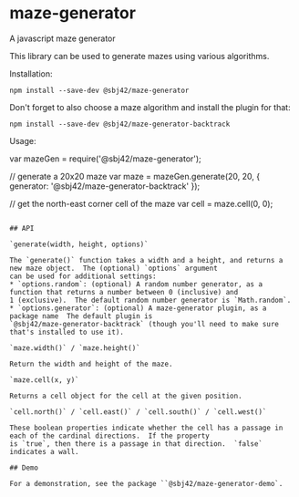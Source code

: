 # maze-generator
A javascript maze generator

This library can be used to generate mazes using various algorithms.

Installation:

```
npm install --save-dev @sbj42/maze-generator
```

Don't forget to also choose a maze algorithm and install the plugin for that:

```
npm install --save-dev @sbj42/maze-generator-backtrack
```

Usage:

var mazeGen = require('@sbj42/maze-generator');

// generate a 20x20 maze
var maze = mazeGen.generate(20, 20, {
    generator: '@sbj42/maze-generator-backtrack'
});

// get the north-east corner cell of the maze
var cell = maze.cell(0, 0);
```

## API

`generate(width, height, options)`

The `generate()` function takes a width and a height, and returns a new maze object.  The (optional) `options` argument
can be used for additional settings:
* `options.random`: (optional) A random number generator, as a function that returns a number between 0 (inclusive) and
1 (exclusive).  The default random number generator is `Math.random`.
* `options.generator`: (optional) A maze-generator plugin, as a package name  The default plugin is
`@sbj42/maze-generator-backtrack` (though you'll need to make sure that's installed to use it).

`maze.width()` / `maze.height()`

Return the width and height of the maze.

`maze.cell(x, y)`

Returns a cell object for the cell at the given position.

`cell.north()` / `cell.east()` / `cell.south()` / `cell.west()`

These boolean properties indicate whether the cell has a passage in each of the cardinal directions.  If the property
is `true`, then there is a passage in that direction.  `false` indicates a wall.

## Demo

For a demonstration, see the package ``@sbj42/maze-generator-demo`.
